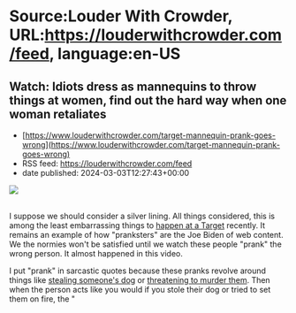 # Source:Louder With Crowder, URL:https://louderwithcrowder.com/feed, language:en-US

## Watch: Idiots dress as mannequins to throw things at women, find out the hard way when one woman retaliates
 - [https://www.louderwithcrowder.com/target-mannequin-prank-goes-wrong](https://www.louderwithcrowder.com/target-mannequin-prank-goes-wrong)
 - RSS feed: https://louderwithcrowder.com/feed
 - date published: 2024-03-03T12:27:43+00:00

<img src="https://www.louderwithcrowder.com/media-library/image.png?id=33773083&amp;width=1200&amp;height=800&amp;coordinates=0%2C0%2C200%2C0" /><br /><br /><p>I suppose we should consider a silver lining. All things considered, this is among the least embarrassing things to <a href="https://www.foxnews.com/video/6328447330112" target="_blank">happen at a Target</a> recently. It remains an example of how "pranksters" are the Joe Biden of web content. We the normies won't be satisfied until we watch these people "prank" the wrong person. It almost happened in this video.</p><p>I put "prank" in sarcastic quotes because these pranks revolve around things like <a href="https://www.louderwithcrowder.com/old-ladys-dog-tiktoker" target="_blank">stealing someone's dog</a> or <a href="https://www.louderwithcrowder.com/gasoline-cars-pranks" target="_blank">threatening to murder them</a>. Then when the person acts like you would if you stole their dog or tried to set them on fire, the "

